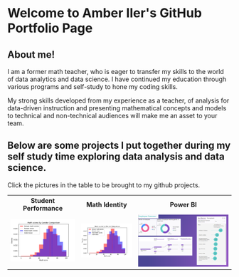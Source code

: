 # Welcome to Amber Iler's GitHub Portfolio Page

## About me!

I am a former math teacher, who is eager to transfer my skills to the world of data analytics and data science. I have continued my education through various programs and self-study to hone my coding skills.

My strong skills developed from my experience as a teacher, of analysis for data-driven instruction and presenting mathematical concepts and models to technical and non-technical audiences will make me an asset to your team.

## Below are some projects I put together during my self study time exploring data analysis and data science. 

Click the pictures in the table to be brought to my github projects.

<table>
    <tr>
    <th>Student Performance</th>
    <th>Math Identity</th>
    <th>Power BI</th>
  </tr>
  <tr>
    <td> <img src="https://raw.githubusercontent.com/TheStarCloud/Projects/main/StudentPerformance%20HypTesting%20Project/graphics/gender_math_hist.png"  alt="Student Performance"></td>
      <td> <img src="https://raw.githubusercontent.com/TheStarCloud/Projects/main/StudentPerformance%20HypTesting%20Project/graphics/gender_math_hist.png"  alt="Student Performance"></td>
      <td> <img src="https://github.com/TheStarCloud/Projects/blob/main/Employee%20Turnover%20PBI%20Project/EmployeeTurnover1.png?raw=true"  alt="Power BI"></td>
   </tr> 
</table>


